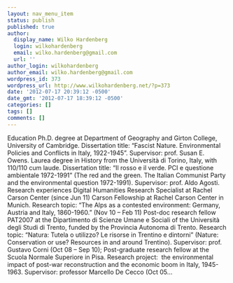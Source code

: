 ```yaml
---
layout: nav_menu_item
status: publish
published: true
author:
  display_name: Wilko Hardenberg
  login: wilkohardenberg
  email: wilko.hardenberg@gmail.com
  url: ''
author_login: wilkohardenberg
author_email: wilko.hardenberg@gmail.com
wordpress_id: 373
wordpress_url: http://www.wilkohardenberg.net/?p=373
date: '2012-07-17 20:39:12 -0500'
date_gmt: '2012-07-17 18:39:12 -0500'
categories: []
tags: []
comments: []
---
```

<p>Education Ph.D. degree at Department of Geography and Girton College, University of Cambridge. Dissertation title: &ldquo;Fascist Nature. Environmental Policies and Conflicts in Italy, 1922-1945&rdquo;. Supervisor: prof. Susan E. Owens. Laurea degree in History from the Universit&agrave; di Torino, Italy, with 110&#47;110 cum laude. Dissertation title: &ldquo;Il rosso e il verde. PCI e questione ambientale 1972-1991&rdquo; (The red and the green. The Italian Communist Party and the environmental question 1972-1991). Supervisor: prof. Aldo Agosti. Research experiences Digital Humanities Research Specialist at Rachel Carson Center (since Jun 11) Carson Fellowship at Rachel Carson Center in Munich. Research topic: &ldquo;The Alps as a contested environment: Germany, Austria and Italy, 1860-1960.&rdquo; (Nov 10 &ndash; Feb 11) Post-doc research fellow PAT2007 at the Dipartimento di Scienze Umane e Sociali of the Universit&agrave; degli Studi di Trento, funded by the Provincia Autonoma di Trento. Research topic: &ldquo;Natura: Tutela o utilizzo? Le risorse in Trentino e dintorni&rdquo; (Nature: Conservation or use? Resources in and around Trentino). Supervisor: prof. Gustavo Corni (Oct 08 &ndash; Sep 10); Post-graduate research fellow at the Scuola Normale Superiore in Pisa. Research project:&nbsp; the environmental impact of post-war reconstruction and the economic boom in Italy, 1945-1963. Supervisor: professor Marcello De Cecco (Oct 05&hellip;</p>
